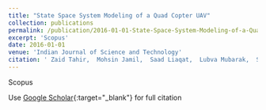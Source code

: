 ```yaml
---
title: "State Space System Modeling of a Quad Copter UAV"
collection: publications
permalink: /publication/2016-01-01-State-Space-System-Modeling-of-a-Quad-Copter-UAV
excerpt: 'Scopus'
date: 2016-01-01
venue: 'Indian Journal of Science and Technology'
citation: ' Zaid Tahir,  Mohsin Jamil,  Saad Liaqat,  Lubva Mubarak,  Syed Gilani, &quot;State Space System Modeling of a Quad Copter UAV.&quot; Indian Journal of Science and Technology, 2016.'
---
```

Scopus

Use [Google Scholar](https://scholar.google.com/scholar?q=State+Space+System+Modeling+of+a+Quad+Copter+UAV){:target="_blank"} for full citation